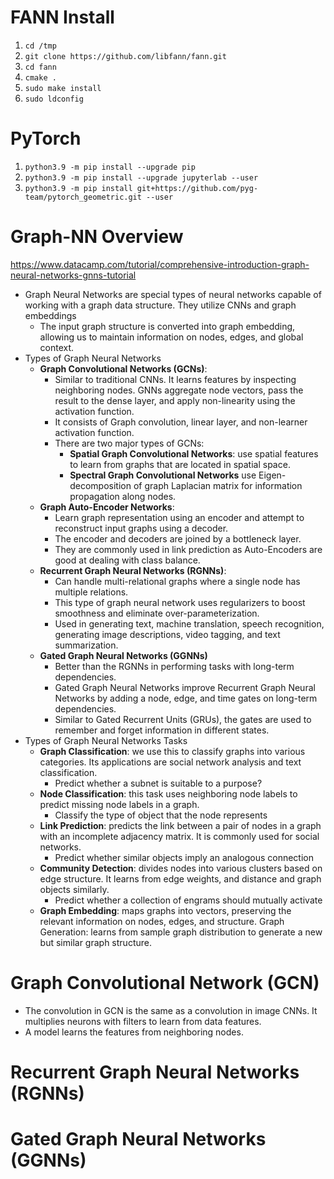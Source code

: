 # FANN Install
1. `cd /tmp`
1. `git clone https://github.com/libfann/fann.git`
1. `cd fann`
1. `cmake .`
1. `sudo make install`
1. `sudo ldconfig`
# PyTorch
1. `python3.9 -m pip install --upgrade pip`
1. `python3.9 -m pip install --upgrade jupyterlab --user`
1. `python3.9 -m pip install git+https://github.com/pyg-team/pytorch_geometric.git --user`
# Graph-NN Overview
https://www.datacamp.com/tutorial/comprehensive-introduction-graph-neural-networks-gnns-tutorial
* Graph Neural Networks are special types of neural networks capable of working with a graph data structure. They utilize CNNs and graph embeddings
    - The input graph structure is converted into graph embedding, allowing us to maintain information on nodes, edges, and global context. 
* Types of Graph Neural Networks
    - **Graph Convolutional Networks (GCNs)**: 
        * Similar to traditional CNNs. It learns features by inspecting neighboring nodes. GNNs aggregate node vectors, pass the result to the dense layer, and apply non-linearity using the activation function. 
        * It consists of Graph convolution, linear layer, and non-learner activation function. 
        * There are two major types of GCNs: 
            - **Spatial Graph Convolutional Networks**: use spatial features to learn from graphs that are located in spatial space.  
            - **Spectral Graph Convolutional Networks** use Eigen-decomposition of graph Laplacian matrix for information propagation along nodes. 
    - **Graph Auto-Encoder Networks**: 
        * Learn graph representation using an encoder and attempt to reconstruct input graphs using a decoder. 
        * The encoder and decoders are joined by a bottleneck layer. 
        * They are commonly used in link prediction as Auto-Encoders are good at dealing with class balance. 
    * **Recurrent Graph Neural Networks (RGNNs)**: 
        - Can handle multi-relational graphs where a single node has multiple relations. 
        - This type of graph neural network uses regularizers to boost smoothness and eliminate over-parameterization. 
        - Used in generating text, machine translation, speech recognition, generating image descriptions, video tagging, and text summarization.
    * **Gated Graph Neural Networks (GGNNs)** 
        - Better than the RGNNs in performing tasks with long-term dependencies. 
        - Gated Graph Neural Networks improve Recurrent Graph Neural Networks by adding a node, edge, and time gates on long-term dependencies. 
        - Similar to Gated Recurrent Units (GRUs), the gates are used to remember and forget information in different states. 
* Types of Graph Neural Networks Tasks
    - **Graph Classification**: we use this to classify graphs into various categories. Its applications are social network analysis and text classification. 
        * Predict whether a subnet is suitable to a purpose?
    - **Node Classification**: this task uses neighboring node labels to predict missing node labels in a graph. 
        * Classify the type of object that the node represents
    - **Link Prediction**: predicts the link between a pair of nodes in a graph with an incomplete adjacency matrix. It is commonly used for social networks. 
        * Predict whether similar objects imply an analogous connection
    - **Community Detection**: divides nodes into various clusters based on edge structure. It learns from edge weights, and distance and graph objects similarly. 
        * Predict whether a collection of engrams should mutually activate
    - **Graph Embedding**: maps graphs into vectors, preserving the relevant information on nodes, edges, and structure.
Graph Generation: learns from sample graph distribution to generate a new but similar graph structure. 
# Graph Convolutional Network (GCN)
* The convolution in GCN is the same as a convolution in image CNNs. It multiplies neurons with filters to learn from data features.
* A model learns the features from neighboring nodes.
# Recurrent Graph Neural Networks (RGNNs)
# Gated Graph Neural Networks (GGNNs)